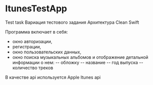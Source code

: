 # ItunesTestApp
Test task
Вариация тестового задания
Архитектура Clean Swift

Программа включает в себя:
- окно авторизации, 
- регистрации, 
- окно пользовательских данных,
-  окно поиска музыкальных альбомов и отображение детальной информации о нем: 
  -- обложку
  -- название
  -- год выпуска
  -- количество треков

В качестве api используется Apple Itunes api

